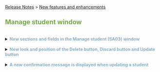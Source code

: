 [Release Notes](../README.md) > [New features and enhancements](README.md) 

## <span style="color:#70ad47">Manage student window</span>

<br>
<details>
<summary><span style="color:#88AEC9"><b>New sections and fields in the Manage student (SA03) window</b></span></summary>
<br>

<p> &nbsp;&nbsp;<font size="2"> <i> <b>Benefit:</b> Improved student profile with new fields available organised in sections </i> </font> </p>

<p>
<dl>
<li> General information:</li>
    <dd>- <i> First name </i> </dd>
    <dd>- <i> Last name </i> </dd>
    <dd>- <i> Date of birth </i> </dd>
<li>Contact Details:</li>
    <dd>- <i> Email </i> </dd>
    <dd>- <i> Phone </i> </dd>
    <dd>- <i> City </i> – new field </dd>
    <dd>- <i> Country </i> </dd>
<li>Professional data:</li>
    <dd>- <i> Courses </i> </dd>
    <dd>- <i> Languages </i> – new field </dd>
    <dd>- <i> Work location </i> – new field </dd>
    <dd>- <i> Programming languages </i> – new field </dd>
</dl>
</p>

 <blockquote> Note: All fields are mandatory except the <i>Programming languages</i> field that will only be mandatory when a related course is selected.</blockquote> 
</details>

<br>
<details>
<summary><span style="color:#88AEC9"><b>New look and position of the Delete button, Discard button and Update button</b></span></summary>
<br>

<p>&nbsp;&nbsp;<font size="2"><i><b>Benefit</b>: The <b>Delete</b> button, <b>Discard</b> button and <b>Update</b> button are now more visible and intuitive.</i></font></p>

<p>&nbsp;&nbsp;The <b>Delete</b> button, <b>Discard</b> button and <b>Update</b> button in the <b>Manage (SA03)</b> window can still be located at the bottom of the window but their order and colours are more accessible.</p>

</details>

<br>
<details>
<summary><span style="color:#88AEC9"><b>A new confirmation message is displayed when updating a student</b></span></summary>
<br>

<p>&nbsp;&nbsp;<font size="2"><i><b>Benefit</b>: The user will now know that the action has been successfully completed.</i></font> </p>

<p>&nbsp;&nbsp;Before, to check that the update had been successful, you had to go to the <b>Main (SA01)</b> window. Now, a new confirmation message is displayed after pressing the update button in the <b>Manage student (SA03)</b> window, when successfully updating a student.</p>

</details>
